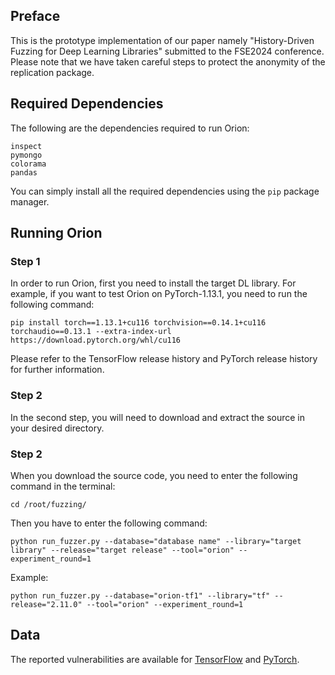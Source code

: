 ## Preface
This is the prototype implementation of our paper namely "History-Driven Fuzzing for Deep Learning Libraries" submitted to the FSE2024 conference. Please note that we have taken careful steps to protect the anonymity of the replication package.

## Required Dependencies
The following are the dependencies required to run Orion:

```
inspect
pymongo
colorama
pandas
```

You can simply install all the required dependencies using the ```pip``` package manager.

## Running Orion
### Step 1 
In order to run Orion, first you need to install the target DL library. For example, if you want to test Orion on PyTorch-1.13.1, you need to run the following command:

```
pip install torch==1.13.1+cu116 torchvision==0.14.1+cu116 torchaudio==0.13.1 --extra-index-url https://download.pytorch.org/whl/cu116
```
Please refer to the TensorFlow release history and PyTorch release history for further information.

### Step 2
In the second step, you will need to download and extract the source in your desired directory.

### Step 2
When you download the source code, you need to enter the following command in the terminal:
```
cd /root/fuzzing/
```

Then you have to enter the following command:

```
python run_fuzzer.py --database="database name" --library="target library" --release="target release" --tool="orion" --experiment_round=1
```

Example:

```
python run_fuzzer.py --database="orion-tf1" --library="tf" --release="2.11.0" --tool="orion" --experiment_round=1
```

## Data
The reported vulnerabilities are available for [TensorFlow](https://github.com/dmc1778/Orion/blob/master/ORION_Confirmed_TensorFlow_Vulnerabilities.csv) and [PyTorch](https://github.com/dmc1778/Orion/blob/master/ORION_Confirmed_Torch_Vulnerabilities.csv).
